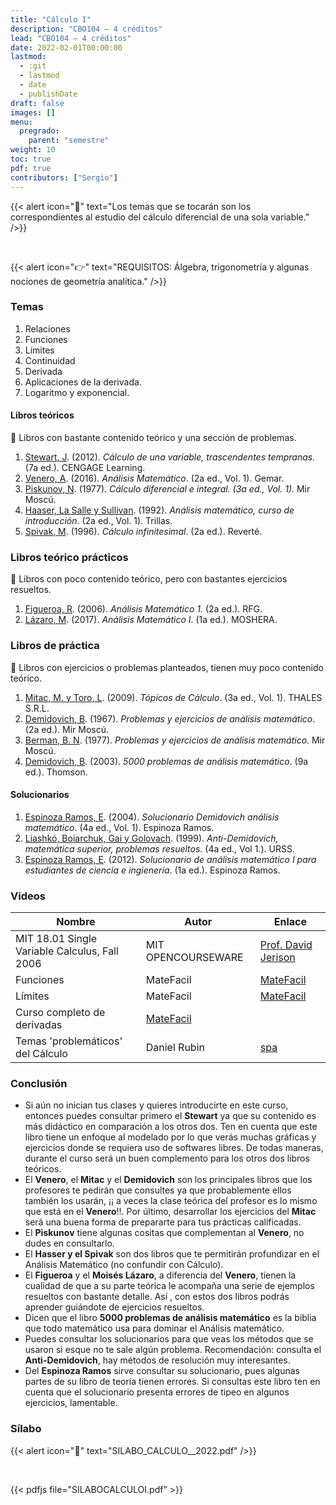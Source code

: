 ```yaml
---
title: "Cálculo I"
description: "CBO104 — 4 créditos"
lead: "CBO104 — 4 créditos"
date: 2022-02-01T00:00:00
lastmod:
  - :git
  - lastmod
  - date
  - publishDate
draft: false
images: []
menu:
  pregrado:
    parent: "semestre"
weight: 10
toc: true
pdf: true
contributors: ["Sergio"]
---
```


{{< alert icon="📌" text="Los temas que se tocarán son los correspondientes al estudio del cálculo diferencial de una sola variable." />}}

<br>

{{< alert icon="👉" text="REQUISITOS: Álgebra, trigonometría y algunas nociones de geometría analítica." />}}

### Temas
1. Relaciones
2. Funciones
3. Límites
4. Continuidad
5. Derivada
6. Aplicaciones de la derivada.
7. Logaritmo y exponencial.


#### Libros teóricos

🔸 Libros con bastante contenido teórico y una sección de problemas.

1. [Stewart, J](). (2012).  *Cálculo de una variable, trascendentes tempranas.* (7a ed.). CENGAGE Learning.
2. [Venero, A](). (2016). *Análisis Matemático*. (2a ed., Vol. 1). Gemar.
3. [Piskunov, N](). (1977). *Cálculo diferencial e integral. (3a ed., Vol. 1).* Mir Moscú.
4. [Haaser, La Salle y Sullivan](). (1992). *Análisis matemático, curso de introducción*. (2a ed., Vol. 1). Trillas.
5. [Spivak, M](). (1996). *Cálculo infinitesimal*. (2a ed.). Reverté.

### Libros teórico prácticos

🔸 Libros con poco contenido teórico, pero con bastantes ejercicios resueltos.

1. [Figueroa, R](https://drive.google.com/file/d/1DpDBrbcqviA0mU690t8cs1cxQoE5X_qm/view?usp=sharing). (2006). *Análisis Matemático 1.* (2a ed.). RFG.
2. [Lázaro, M](https://drive.google.com/file/d/19ZBUZLjwVgSdCaOMYQMgXLLmeNbYdWdU/view?usp=sharing). (2017). *Análisis Matemático I*. (1a ed.). MOSHERA.

### Libros de práctica

🔸 Libros con ejercicios o problemas planteados, tienen muy poco contenido teórico.

1. [Mitac, M. y Toro, L](https://drive.google.com/file/d/1MOT2I09rxMff24BfZGQCkWSumTwn72GY/view?usp=sharing). (2009). *Tópicos de Cálculo*. (3a ed., Vol. 1). THALES S.R.L.
2. [Demidovich, B](https://drive.google.com/file/d/1Be__Egs-IUOtSFwP9MbitEuOvlWxcl8N/view?usp=sharing). (1967). *Problemas y ejercicios de análisis matemático*. (2a ed.). Mir Moscú.
3. [Berman, B. N](https://drive.google.com/file/d/1BEXlF28O9eFIeP2NGq8nrtFXJ8cTtnoY/view?usp=sharing). (1977). *Problemas y ejercicios de análisis matemático*. Mir Moscú.
4. [Demidovich, B](https://drive.google.com/file/d/1B4_ik7jK4cEVIkiZihfihQezcS-2RM3I/view?usp=sharing). (2003). *5000 problemas de análisis matemático*. (9a ed.). Thomson.

#### Solucionarios

1. [Espinoza Ramos, E](https://drive.google.com/file/d/1CphyGGJN3YpnX1Wo72xQzbE_W8sm2mCz/view?usp=sharing). (2004). *Solucionario Demidovich análisis matemático*. (4a ed., Vol. 1). Espinoza Ramos.
2. [Liashkó, Boiarchuk, Gai y Golovach](https://drive.google.com/file/d/1BAKwzbLHqIHy3vzl6p1vhpK5jjmhs7lv/view?usp=sharing). (1999). *Anti-Demidovich, matemática superior, problemas resueltos*. (4a ed., Vol 1.). URSS.
3. [Espinoza Ramos, E](https://drive.google.com/file/d/1CxkzwugNRq8d1Bckpn8KjsSlI8UmRMwb/view?usp=sharing). (2012). *Solucionario de análisis matemático I para estudiantes de ciencia e ingienería*. (1a ed.). Espinoza Ramos.

### Videos

|Nombre|Autor|Enlace|
|------|-----|------|
|MIT 18.01 Single Variable Calculus, Fall 2006|MIT OPENCOURSEWARE|[Prof. David Jerison](https://www.youtube.com/playlist?list=PL590CCC2BC5AF3BC1)|
|Funciones|MateFacil|[MateFacil](https://www.youtube.com/playlist?list=PL9SnRnlzoyX05sjBvbujQWjRFjLUOuVxb)|
|Límites|MateFacil|[MateFacil](https://www.youtube.com/playlist?list=PL9SnRnlzoyX0o0z-YWbg6P3Pz9I0xlklS)|
|Curso completo de derivadas|[MateFacil](https://www.youtube.com/playlist?list=PL9SnRnlzoyX1kIbHdA7GN-6g-hvkyLbWp)|
|Temas 'problemáticos' del Cálculo|Daniel Rubin|[spa](https://www.youtube.com/playlist?list=PLw3pvR_YJeRcMaubDZvkjayqDJT4Tx47A)|

### Conclusión

- Si aún no inician tus clases y quieres introducirte en este curso, entonces puedes consultar primero el **Stewart** ya que su contenido es más didáctico en comparación a los otros dos. Ten en cuenta que este libro tiene un enfoque al modelado por lo que verás muchas gráficas y ejercicios donde se requiera uso de softwares libres. De todas maneras, durante el curso será un buen complemento para los otros dos libros teóricos.
- El **Venero**, el **Mitac** y el **Demidovich** son los principales libros que los profesores te pedirán que consultes ya que probablemente ellos también los usarán, ¡¡ a veces la clase teórica del profesor es lo mismo que está en el **Venero**!!. Por último, desarrollar los ejercicios del **Mitac** será una buena forma de prepararte para tus prácticas calificadas.
- El **Piskunov** tiene algunas cositas que complementan al **Venero**, no dudes en consultarlo.
- El **Hasser y el Spivak** son dos libros que te permitirán profundizar en el Análisis Matemático (no confundir con Cálculo).  
- El **Figueroa** y el **Moisés Lázaro**, a diferencia del **Venero**, tienen la cualidad de que a su parte teórica le acompaña una serie de ejemplos resueltos con bastante detalle. Así , con estos dos libros podrás aprender guiándote de ejercicios resueltos.
- Dicen que el libro **5000 problemas de análisis matemático** es la biblia que todo matemático usa para dominar el Análisis matemático.
- Puedes consultar los solucionarios para que veas los métodos que se usaron si esque no te sale algún problema.
  Recomendación: consulta el **Anti-Demidovich**, hay métodos de resolución muy interesantes.
- Del **Espinoza Ramos** sirve consultar su solucionario, pues algunas partes de su libro de teoría tienen errores. Si consultas este libro ten en cuenta que el solucionario presenta errores de tipeo en algunos ejercicios, lamentable.

### Sílabo

{{< alert icon="🔔" text="SILABO_CALCULO__2022.pdf" />}}

<br>

{{< pdfjs file="SILABOCALCULOI.pdf" >}}
